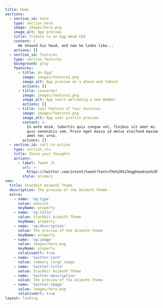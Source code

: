 ```yaml
---
title: Home
sections:
  - section_id: hero
    type: section_hero
    image: images/hero.png
    image_alt: App preview
    title: Tribute to an Egg Head CEO
    content: |
      He shaved his head, and now he looks like...
    actions: []
  - section_id: features
    type: section_features
    background: gray
    features:
      - title: An Egg?
        image: images/feature1.png
        image_alt: App preview on a phone and tablet
        actions: []
      - title: Leonardo?
        image: images/feature2.png
        image_alt: App users welcoming a new member
        actions: []
      - title: Cool Feature of Your Services
        image: images/feature3.png
        image_alt: App user profile preview
        content: >-
          In ante enim, lobortis quis congue vel, finibus sit amet mi. Aenean
          quis venenatis sem. Proin eget massa id metus eleifend maximus sit
          amet nec urna.
        actions: []
  - section_id: call-to-action
    type: section_cta
    title: Share your thoughts
    actions:
      - label: Tweet It
        url: >-
          https://twitter.com/intent/tweet?text=The%20%23eggheadceo%20looks%20like%3A%0A%0A%F0%9F%91%89
        style: primary
seo:
  title: Stackbit Azimuth Theme
  description: The preview of the Azimuth theme
  extra:
    - name: 'og:type'
      value: website
      keyName: property
    - name: 'og:title'
      value: Stackbit Azimuth Theme
      keyName: property
    - name: 'og:description'
      value: The preview of the Azimuth theme
      keyName: property
    - name: 'og:image'
      value: images/hero.png
      keyName: property
      relativeUrl: true
    - name: 'twitter:card'
      value: summary_large_image
    - name: 'twitter:title'
      value: Stackbit Azimuth Theme
    - name: 'twitter:description'
      value: The preview of the Azimuth theme
    - name: 'twitter:image'
      value: images/hero.png
      relativeUrl: true
layout: landing
---
```

